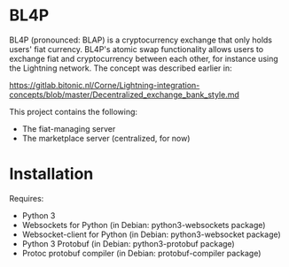# BL4P

BL4P (pronounced: BLAP) is a cryptocurrency exchange that only holds users' fiat
currency.
BL4P's atomic swap functionality allows users to exchange fiat and
cryptocurrency between each other, for instance using the Lightning network.
The concept was described earlier in:

https://gitlab.bitonic.nl/Corne/Lightning-integration-concepts/blob/master/Decentralized_exchange_bank_style.md

This project contains the following:

* The fiat-managing server
* The marketplace server (centralized, for now)

# Installation

Requires:

* Python 3
* Websockets for Python (in Debian: python3-websockets package)
* Websocket-client for Python (in Debian: python3-websocket package)
* Python 3 Protobuf (in Debian: python3-protobuf package)
* Protoc protobuf compiler (in Debian: protobuf-compiler package)

